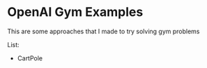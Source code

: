# OpenAI Gym Examples

This are some approaches that I made to try solving gym problems

List:
 - CartPole
